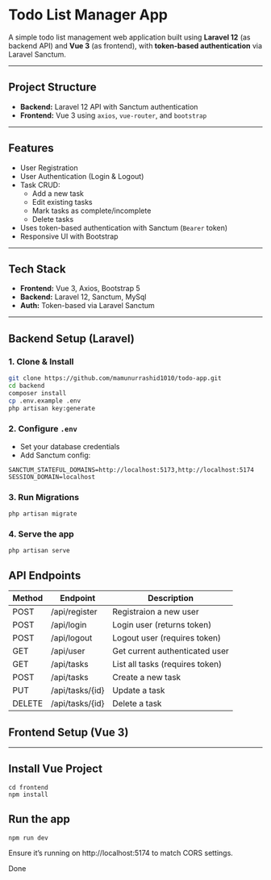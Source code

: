 # Todo List Manager App

A simple todo list management web application built using **Laravel 12** (as backend API) and **Vue 3** (as frontend), with **token-based authentication** via Laravel Sanctum.

---

## Project Structure

- **Backend:** Laravel 12 API with Sanctum authentication
- **Frontend:** Vue 3 using `axios`, `vue-router`, and `bootstrap`

---

## Features

- User Registration
- User Authentication (Login & Logout)
- Task CRUD:
    - Add a new task
    - Edit existing tasks
    - Mark tasks as complete/incomplete
    - Delete tasks
- Uses token-based authentication with Sanctum (`Bearer` token)
- Responsive UI with Bootstrap

---

## Tech Stack

- **Frontend:** Vue 3, Axios, Bootstrap 5
- **Backend:** Laravel 12, Sanctum, MySql
- **Auth:** Token-based via Laravel Sanctum

---

## Backend Setup (Laravel)

### 1. Clone & Install

```bash
git clone https://github.com/mamunurrashid1010/todo-app.git
cd backend
composer install
cp .env.example .env
php artisan key:generate
```

### 2. Configure ```.env```
- Set your database credentials
- Add Sanctum config:
```
SANCTUM_STATEFUL_DOMAINS=http://localhost:5173,http://localhost:5174
SESSION_DOMAIN=localhost
```

### 3. Run Migrations
```
php artisan migrate
```

### 4. Serve the app
```
php artisan serve
```

##  API Endpoints

| Method | Endpoint        | Description                     |
| ------ | --------------- |---------------------------------|
| POST   | /api/register   | Registraion a new user          |
| POST   | /api/login      | Login user (returns token)      |
| POST   | /api/logout     | Logout user (requires token)    |
| GET    | /api/user       | Get current authenticated user  |
| GET    | /api/tasks      | List all tasks (requires token) |
| POST   | /api/tasks      | Create a new task               |
| PUT    | /api/tasks/{id} | Update a task                   |
| DELETE | /api/tasks/{id} | Delete a task                   |


## Frontend Setup (Vue 3)

---

## Install Vue Project
```
cd frontend
npm install
```

## Run the app
```
npm run dev
```

Ensure it’s running on http://localhost:5174 to match CORS settings.

Done